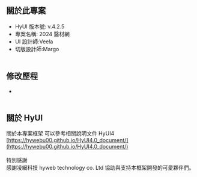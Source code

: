 ## 關於此專案

- HyUI 版本號: v.4.2.5
- 專案名稱: 2024 醫材網
- UI 設計師:Veela
- 切版設計師:Margo
  <br/>
  <br/>

## 修改歷程

- <br/>
  <br/>

## 關於 HyUI

關於本專案框架 可以參考相關說明文件 HyUI4<br/>
[https://hywebu00.github.io/HyUI4.0_document/](https://hywebu00.github.io/HyUI4.0_document/)
<br/><br/>
特別感謝<br/>
感謝凌網科技 hyweb technology co. Ltd 協助與支持本框架開發的可愛夥伴們。
